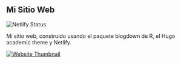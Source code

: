 ## Mi Sitio Web

<img src="https://camo.githubusercontent.com/b99b055d357aa8f4472f26ad9b35994ff0de75333c8ea74a1ca6c552caae65ce/68747470733a2f2f6170692e6e65746c6966792e636f6d2f6170692f76312f6261646765732f66633938656632662d636562612d343638342d616264352d6261373439656438643730382f6465706c6f792d737461747573" alt="Netlify Status" data-canonical-src="https://api.netlify.com/api/v1/badges/fc98ef2f-ceba-4684-abd5-ba749ed8d708/deploy-status" style="max-width:100%;">

Mi sitio web, construido usando el paquete blogdown de R, el Hugo academic theme y Netlify.

<a href="http://www.connorrothschild.com/" rel="nofollow"><img src="/connorrothschild/connorrothschild.com/raw/master/thumbnail.jpg" alt="Website Thumbnail" style="max-width:100%;"></a>

